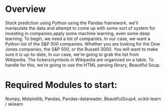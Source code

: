 # Overview

Stock prediction using Python using the Pandas framework. we'll manipulate the data and attempt to come up with some sort of system for investing in companies,apply some machine learning, even some deep learning. To begin, we need a list of companies. In our case, we want a Python list of the S&P 500 companies. Whether you are looking for the Dow Jones companies, the S&P 500, or the Russell 3000. You will want to make sure it is up-to-date, In our case, we're going to grab the list from Wikipedia. The tickers/symbols in Wikipedia are organized on a table. To handle for this, we're going to use the HTML parsing library, Beautiful Soup.


# Required Modules to start:

Numpy, Matplotlib, Pandas, Pandas-datareader, BeautifulSoup4, scikit-learn / sklearn
